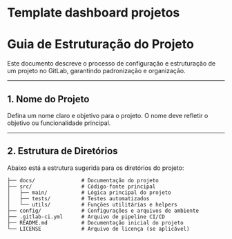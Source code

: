 # Template dashboard projetos

# **Guia de Estruturação do Projeto**

Este documento descreve o processo de configuração e estruturação de um projeto no GitLab, garantindo padronização e organização.

---

## **1. Nome do Projeto**

Defina um nome claro e objetivo para o projeto. O nome deve refletir o objetivo ou funcionalidade principal.

---

## **2. Estrutura de Diretórios**

Abaixo está a estrutura sugerida para os diretórios do projeto:

```plaintext
├── docs/               # Documentação do projeto
├── src/                # Código-fonte principal
│   ├── main/           # Lógica principal do projeto
│   ├── tests/          # Testes automatizados
│   └── utils/          # Funções utilitárias e helpers
├── config/             # Configurações e arquivos de ambiente
├── .gitlab-ci.yml      # Arquivo de pipeline CI/CD
├── README.md           # Documentação inicial do projeto
└── LICENSE             # Arquivo de licença (se aplicável)